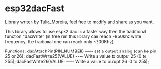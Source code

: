 # esp32dacFast
Library writen by Tulio_Moreira, feel free to modify and share as you want. 

This library allows to use esp32 dac in a faster way then the traditional function "dacWrite" (in free run this library can reach ~850khz write frequency, the tradional one can reach only ~200Khz).

Functions:
dacAttachPin(PIN_NUMBER) ---- set a output analog (can be pin 25 or 26);
dacFastWrite25(VALUE) ---- Write a value to output 25 (0 to 255);
dacFastWrite26(VALUE) ---- Write a value to outupt 26 (0 to 255);
